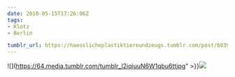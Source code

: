 ```yaml
---
date: 2010-05-15T17:26:06Z
tags:
- Klotz
- Berlin

tumblr_url: https://haesslicheplastiktiereundzeugs.tumblr.com/post/603953767
---
```

![](https://64.media.tumblr.com/tumblr_l2iqiuuN6W1qbu6ttjpg" >}}![](https://64.media.tumblr.com/tumblr_l2iqkcVNfE1qbu6tt.jpg)

